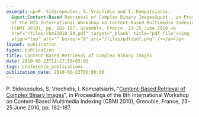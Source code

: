 ```yaml
---
excerpt: <p>P. Sidiropoulos, S. Vrochidis and I. Kompatsiaris,
  &quot;Content-Based Retrieval of Complex Binary Images&quot;, in Proceedings
  of the 8th International Workshop on Content-Based Multimedia Indexing&nbsp;
  (CBMI 2010), pp. 182-187, Grenoble, France, 23-25 June 2010.<a
  href="/files/cbmi2010_19.pdf" target="_blank" title="pdf file"><img
  align="top" alt="" border="0" src="/files/pdf/pdf.png" /></a></p>
layout: publication
types: publication
title: Content-Based Retrieval of Complex Binary Images
date: 2010-06-23T11:27:50+03:00
tags: conference_publications
publication_date: 2010-06-23T00:00:00
---
```

P. Sidiropoulos, S. Vrochidis, I. Kompatsiaris, "[Content-Based Retrieval of Complex Binary Images](https://mklab.iti.gr/files/cbmi2010_19.pdf)", in Proceedings of the 8th International Workshop on Content-Based Multimedia Indexing (CBMI 2010), Grenoble, France, 23-25 June 2010, pp. 182-187.
